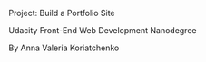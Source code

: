 Project: Build a Portfolio Site

Udacity Front-End Web Development Nanodegree 

By Anna Valeria Koriatchenko
